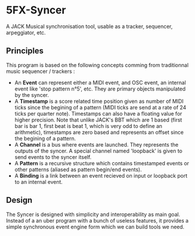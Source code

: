 # 5FX-Syncer

A JACK Musical synchronisation tool, usable as a tracker, sequencer, arpeggiator, etc.

## Principles

This program is based on the following concepts comming from traditionnal music sequencer / trackers :

- An **Event** can represent either a MIDI event, and OSC event, an internal event like 'stop pattern n°5', etc. They are primary objects manipulated by the syncer.
- A **Timestamp** is a score related time position given as number of MIDI ticks since the begining of a pattern (MIDI ticks are send at a rate of 24 ticks per quarter note). Timestamps can also have a floating value for higher precision. Note that unlike JACK's BBT which are 1 based (first bar is bar 1, first beat is beat 1, which is very odd to define an arithmetic), timestamps are zero based and represents an offset since the begining of a pattern.
- A **Channel** is a bus where events are launched. They represents the outputs of the syncer. A special channel named 'loopback' is given to send events to the syncer itself.
- A **Pattern** is a recursive structure which contains timestamped events or other patterns (aliased as pattern begin/end events).
- A **Binding** is a link between an event recieved on input or loopback port to an internal event.

## Design

The Syncer is designed with simplicity and interoperability as main goal. Instead of a an uber program with a bunch of useless features, it provides a simple synchronous event engine form which we can build tools we need.